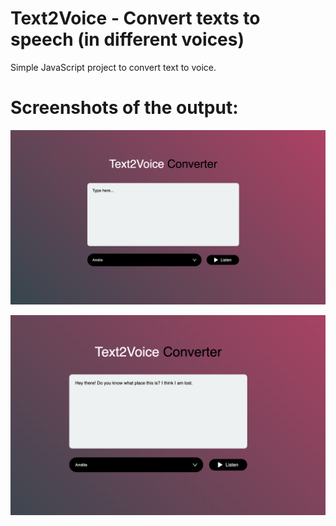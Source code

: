 # Text2Voice - Convert texts to speech (in different voices)

Simple JavaScript project to convert text to voice.

# Screenshots of the output:

![](images/text2voice-1.png)

![](images/text2voice-2.png)
